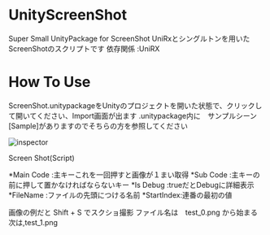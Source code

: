 # UnityScreenShot
Super Small UnityPackage for ScreenShot
UniRxとシングルトンを用いたScreenShotのスクリプトです
依存関係 :UniRX
# How To Use
ScreenShot.unitypackageをUnityのプロジェクトを開いた状態で、クリックして開いてください、Import画面が出ます
.unitypackage内に　サンプルシーン[Sample]がありますのでそちらの方を参照してください

![inspector](http://i.imgur.com/bT7n8xd.jpg)

Screen Shot(Script)

*Main Code :主キーこれを一回押すと画像が１まい取得
*Sub Code :主キーの前に押して置かなければならないキー
*Is Debug :trueだとDebugに詳細表示
*FileName :ファイルの先頭につける名前
*StartIndex:連番の最初の値

画像の例だと Shift + S でスクショ撮影
ファイル名は　test_0.png から始まる　次は,test_1.png


